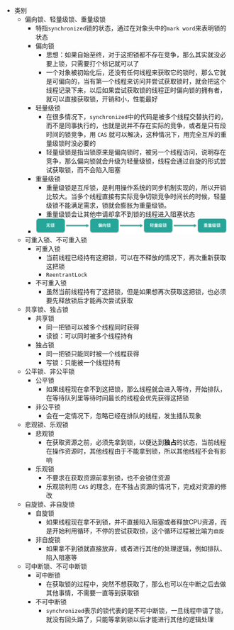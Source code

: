 - 类别
	- 偏向锁、轻量级锁、重量级锁
		- 特指`synchronized`锁的状态，通过在对象头中的`mark word`来表明锁的状态
		- 偏向锁
			- 思想：如果自始至终，对于这把锁都不存在竞争，那么其实就没必要上锁，只需要打个标记就可以了
			- 一个对象被初始化后，还没有任何线程来获取它的锁时，那么它就是可偏向的，当有第一个线程来访问并尝试获取锁时，就会把这个线程记录下来，以后如果尝试获取锁的线程正时偏向锁的拥有者，就可以直接获取锁，开销和小，性能最好
		- 轻量级锁
			- 在很多情况下，`synchronized`中的代码是被多个线程交替执行的，而不是同事执行的，也就是说并不存在实际的竞争，或者是只有段时间的锁竞争，用 `CAS` 就可以解决，这种情况下，用完全互斥的重量级锁时没必要的
			- 轻量级锁是指当锁原来是偏向锁时，被另一个线程访问，说明存在竞争，那么偏向锁就会升级为轻量级锁，线程会通过自旋的形式尝试获取锁，而不会陷入阻塞
		- 重量级锁
			- 重量级锁是互斥锁，是利用操作系统的同步机制实现的，所以开销比较大。当多个线程直接有实际竞争切锁竞争时间长的时候，轻量级锁不能满足需求，锁就会膨胀为重量级锁。
			- 重量级锁会让其他申请却拿不到锁的线程进入阻塞状态
		- ![锁升级](../assets/image_1704728002758_0.png)
	- 可重入锁、不可重入锁
		- 可重入锁
			- 当前线程已经持有这把锁，可以在不释放的情况下，再次重新获取这把锁
			- `ReentrantLock`
		- 不可重入锁
			- 虽然当前线程持有了这把锁，但是如果想再次获取这把锁，也必须要先释放锁后才能再次尝试获取
	- 共享锁、独占锁
		- 共享锁
			- 同一把锁可以被多个线程同时获得
			- 读锁：可以同时被多个线程持有
		- 独占锁
			- 同一把锁只能同时被一个线程获得
			- 写锁：只能被一个线程持有
	- 公平锁、非公平锁
		- 公平锁
			- 如果线程现在拿不到这把锁，那么线程就会进入等待，开始排队，在等待队列里等待时间最长的线程会优先获得这把锁
		- 非公平锁
			- 会在一定情况下，忽略已经在排队的线程，发生插队现象
	- 悲观锁、乐观锁
		- 悲观锁
			- 在获取资源之前，必须先拿到锁，以便达到**独占**的状态，当前线程在操作资源时，其他线程由于不能拿到锁，所以其他线程不会有影响
		- 乐观锁
			- 不要求在获取资源前拿到锁，也不会锁住资源
			- 乐观锁利用 `CAS` 的理念，在不独占资源的情况下，完成对资源的修改
	- 自旋锁、非自旋锁
		- 自旋锁
			- 如果线程现在拿不到锁，并不直接陷入阻塞或者释放CPU资源，而是开始利用循环，不停的尝试获取锁，这个循环过程被比喻为`自旋`
		- 非自旋锁
			- 如果拿不到锁就直接放弃，或者进行其他的处理逻辑，例如排队、陷入阻塞等
	- 可中断锁、不可中断锁
		- 可中断锁
			- 在获取锁的过程中，突然不想获取了，那么也可以在中断之后去做其他事情，不需要一直等到获取锁
		- 不可中断锁
			- `synchronized`表示的锁代表的是不可中断锁，一旦线程申请了锁，就没有回头路了，只能等拿到锁以后才能进行其他的逻辑处理